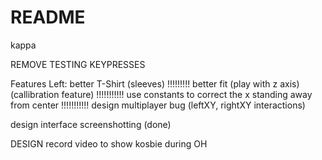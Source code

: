 # README

kappa

REMOVE TESTING KEYPRESSES

Features Left:
better T-Shirt (sleeves) !!!!!!!!!
better fit (play with z axis) (callibration feature) !!!!!!!!!!!
use constants to correct the x standing away from center !!!!!!!!!!!
design multiplayer bug (leftXY, rightXY interactions)


design interface
screenshotting (done)


DESIGN
record video to show kosbie during OH
